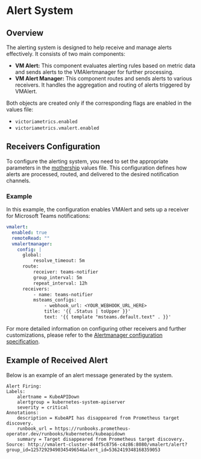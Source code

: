 # Alert System

## Overview

The alerting system is designed to help receive and manage alerts effectively. It consists of two main components:

* **VM Alert:** This component evaluates alerting rules based on metric data and sends alerts to the VMAlertmanager for further processing.
* **VM Alert Manager:** This component routes and sends alerts to various receivers. It handles the aggregation and routing of alerts triggered by VMAlert.

Both objects are created only if the corresponding flags are enabled in the values file:

* ```victoriametrics.enabled```
* ```victoriametrics.vmalert.enabled```

## Receivers Configuration

To configure the alerting system, you need to set the appropriate parameters in the [mothership](https://github.com/k0rdent/kof/blob/main/charts/kof-mothership/values.yaml) values file. This configuration defines how alerts are processed, routed, and delivered to the desired notification channels.

### Example

In this example, the configuration enables VMAlert and sets up a receiver for Microsoft Teams notifications:

```yaml
vmalert:
  enabled: true
  remoteRead: ""
  vmalertmanager: 
    config: |
      global:
          resolve_timeout: 5m
      route:
          receiver: teams-notifier
          group_interval: 5m
          repeat_interval: 12h
      receivers:
          - name: teams-notifier
          msteams_configs:
              - webhook_url: <YOUR_WEBHOOK_URL_HERE>
              title: '{{ .Status | toUpper }}'
              text: '{{ template "msteams.default.text" . }}'
```

For more detailed information on configuring other receivers and further customizations, please refer to the [Alertmanager configuration specification](https://github.com/VictoriaMetrics/VictoriaMetrics/blob/master/docs/victoriametrics-cloud/alertmanager-setup-for-deployment.md#alertmanager-config-specification).

## Example of Received Alert

Below is an example of an alert message generated by the system.

```text
Alert Firing:
Labels:
    alertname = KubeAPIDown
    alertgroup = kubernetes-system-apiserver
    severity = critical
Annotations:
    description = KubeAPI has disappeared from Prometheus target discovery.
    runbook_url = https://runbooks.prometheus-operator.dev/runbooks/kubernetes/kubeapidown
    summary = Target disappeared from Prometheus target discovery.
Source: http://vmalert-cluster-844f5c8756-c4z86:8080/vmalert/alert?group_id=1257292949034549654&alert_id=5362419348168359053
```

